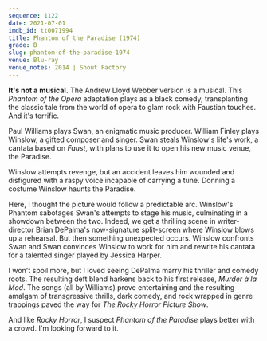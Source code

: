 ```yaml
---
sequence: 1122
date: 2021-07-01
imdb_id: tt0071994
title: Phantom of the Paradise (1974)
grade: B
slug: phantom-of-the-paradise-1974
venue: Blu-ray
venue_notes: 2014 | Shout Factory
---
```


**It's not a musical.** The Andrew Lloyd Webber version is a musical. This _Phantom of the Opera_ adaptation plays as a black comedy, transplanting the classic tale from the world of opera to glam rock with Faustian touches. And it's terrific.

<!-- end -->

Paul Williams plays Swan, an enigmatic music producer. William Finley plays Winslow, a gifted composer and singer. Swan steals Winslow's life's work, a cantata based on _Faust_, with plans to use it to open his new music venue, the Paradise.

Winslow attempts revenge, but an accident leaves him wounded and disfigured with a raspy voice incapable of carrying a tune. Donning a costume Winslow haunts the Paradise.

Here, I thought the picture would follow a predictable arc. Winslow's Phantom sabotages Swan's attempts to stage his music, culminating in a showdown between the two. Indeed, we get a thrilling scene in writer-director Brian DePalma's now-signature split-screen where Winslow blows up a rehearsal. But then something unexpected occurs. Winslow confronts Swan and Swan convinces Winslow to work for him and rewrite his cantata for a talented singer played by Jessica Harper.

I won't spoil more, but I loved seeing DePalma marry his thriller and comedy roots. The resulting deft blend harkens back to his first release, <span data-imdb-id="tt0163114">_Murder à la Mod_</span>. The songs (all by Williams) prove entertaining and the resulting amalgam of transgressive thrills, dark comedy, and rock wrapped in genre trappings paved the way for <span data-imdb-id="tt0073629">_The Rocky Horror Picture Show_</span>.

And like _Rocky Horror_, I suspect _Phantom of the Paradise_ plays better with a crowd. I'm looking forward to it.
